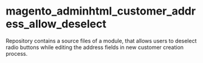 # magento_adminhtml_customer_address_allow_deselect
Repository contains a source files of a module, that allows users to deselect radio buttons while editing the address fields in new customer creation process.
